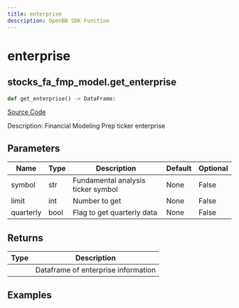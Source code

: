 ```yaml
---
title: enterprise
description: OpenBB SDK Function
---
```


# enterprise

## stocks_fa_fmp_model.get_enterprise

```python title='openbb_terminal/decorators.py'
def get_enterprise() -> DataFrame:
```
[Source Code](https://github.com/OpenBB-finance/OpenBBTerminal/tree/main/openbb_terminal/decorators.py#L131)

Description: Financial Modeling Prep ticker enterprise

## Parameters

| Name | Type | Description | Default | Optional |
| ---- | ---- | ----------- | ------- | -------- |
| symbol | str | Fundamental analysis ticker symbol | None | False |
| limit | int | Number to get | None | False |
| quarterly | bool | Flag to get quarterly data | None | False |

## Returns

| Type | Description |
| ---- | ----------- |
|  | Dataframe of enterprise information |

## Examples

